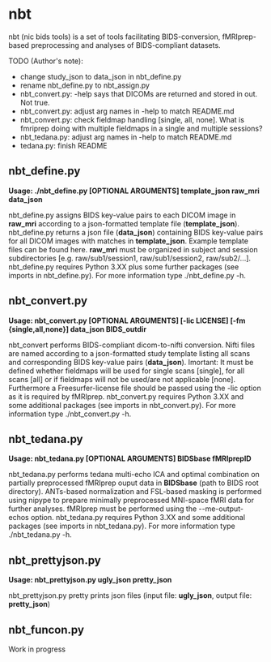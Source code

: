 # nbt

nbt (nic bids tools) is a set of tools facilitating BIDS-conversion, fMRIprep-based preprocessing and analyses of BIDS-compliant datasets.

TODO (Author's note): 
- change study_json to data_json in nbt_define.py
- rename nbt_define.py to nbt_assign.py
- nbt_convert.py: -help says that DICOMs are returned and stored in out. Not true.
- nbt_convert.py: adjust arg names in -help to match README.md
- nbt_convert.py: check fieldmap handling [single, all, none]. What is fmriprep doing with multiple fieldmaps in a single and multiple sessions?
- nbt_tedana.py: adjust arg names in -help to match README.md
- tedana.py: finish README

## nbt_define.py

**Usage: ./nbt_define.py [OPTIONAL ARGUMENTS] template_json  raw_mri data_json**

nbt_define.py assigns BIDS key-value pairs to each DICOM image in **raw_mri** according to a json-formatted template file (**template_json**). nbt_define.py returns a json file (**data_json**) containing BIDS key-value pairs for all DICOM images with matches in **template_json**. Example template files can be found here. **raw_mri** must be organized in subject and session subdirectories [e.g. raw/sub1/session1, raw/sub1/session2, raw/sub2/...]. nbt_define.py requires Python 3.XX plus some further packages (see imports in nbt_define.py). For more information type ./nbt_define.py -h.

## nbt_convert.py

**Usage: nbt_convert.py [OPTIONAL ARGUMENTS] [-lic LICENSE] [-fm {single,all,none}] data_json BIDS_outdir**

nbt_convert performs BIDS-compliant dicom-to-nifti conversion. Nifti files are named according to a json-formatted study template listing all scans and corresponding BIDS key-value pairs (**data_json**). Imortant: It must be defined whether fieldmaps will be used for single scans [single], for all scans [all] or if fieldmaps will not be used/are not applicable [none]. Furthermore a Freesurfer-license file should be passed using the -lic option as it is required by fMRIprep. nbt_convert.py requires Python 3.XX and some additional packages (see imports in nbt_convert.py). For more information type ./nbt_convert.py -h.

## nbt_tedana.py

**Usage: nbt_tedana.py [OPTIONAL ARGUMENTS] BIDSbase fMRIprepID**

nbt_tedana.py performs tedana multi-echo ICA and optimal combination on partially preprocessed fMRIprep ouput data in **BIDSbase** (path to BIDS root directory). ANTs-based normalization and FSL-based masking is performed using nipype to prepare minimally preprocessed MNI-space fMRI data for further analyses. fMRIprep must be performed using the --me-output-echos option. nbt_tedana.py requires Python 3.XX and some additional packages (see imports in nbt_tedana.py). For more information type ./nbt_tedana.py -h.

## nbt_prettyjson.py

**Usage: nbt_prettyjson.py ugly_json pretty_json**

nbt_prettyjson.py pretty prints json files (input file: **ugly_json**, output file: **pretty_json**)

## nbt_funcon.py

Work in progress
